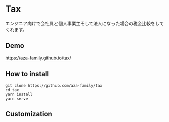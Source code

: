 # Tax

エンジニア向けで会社員と個人事業主そして法人になった場合の税金比較をしてくれます。
## Demo

https://aza-family.github.io/tax/



## How to install

```
git clone https://github.com/aza-family/tax
cd tax
yarn install
yarn serve
```

## Customization

